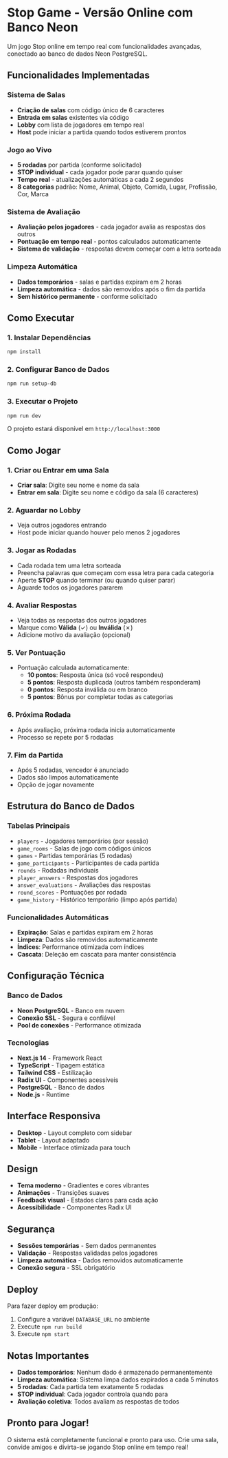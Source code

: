 # Stop Game - Versão Online com Banco Neon

Um jogo Stop online em tempo real com funcionalidades avançadas, conectado ao banco de dados Neon PostgreSQL.

## Funcionalidades Implementadas

### Sistema de Salas
- **Criação de salas** com código único de 6 caracteres
- **Entrada em salas** existentes via código
- **Lobby** com lista de jogadores em tempo real
- **Host** pode iniciar a partida quando todos estiverem prontos

### Jogo ao Vivo
- **5 rodadas** por partida (conforme solicitado)
- **STOP individual** - cada jogador pode parar quando quiser
- **Tempo real** - atualizações automáticas a cada 2 segundos
- **8 categorias** padrão: Nome, Animal, Objeto, Comida, Lugar, Profissão, Cor, Marca

### Sistema de Avaliação
- **Avaliação pelos jogadores** - cada jogador avalia as respostas dos outros
- **Pontuação em tempo real** - pontos calculados automaticamente
- **Sistema de validação** - respostas devem começar com a letra sorteada

### Limpeza Automática
- **Dados temporários** - salas e partidas expiram em 2 horas
- **Limpeza automática** - dados são removidos após o fim da partida
- **Sem histórico permanente** - conforme solicitado

## Como Executar

### 1. Instalar Dependências
```bash
npm install
```

### 2. Configurar Banco de Dados
```bash
npm run setup-db
```

### 3. Executar o Projeto
```bash
npm run dev
```

O projeto estará disponível em `http://localhost:3000`

## Como Jogar

### 1. Criar ou Entrar em uma Sala
- **Criar sala**: Digite seu nome e nome da sala
- **Entrar em sala**: Digite seu nome e código da sala (6 caracteres)

### 2. Aguardar no Lobby
- Veja outros jogadores entrando
- Host pode iniciar quando houver pelo menos 2 jogadores

### 3. Jogar as Rodadas
- Cada rodada tem uma letra sorteada
- Preencha palavras que começam com essa letra para cada categoria
- Aperte **STOP** quando terminar (ou quando quiser parar)
- Aguarde todos os jogadores pararem

### 4. Avaliar Respostas
- Veja todas as respostas dos outros jogadores
- Marque como **Válida** (✓) ou **Inválida** (✗)
- Adicione motivo da avaliação (opcional)

### 5. Ver Pontuação
- Pontuação calculada automaticamente:
  - **10 pontos**: Resposta única (só você respondeu)
  - **5 pontos**: Resposta duplicada (outros também responderam)
  - **0 pontos**: Resposta inválida ou em branco
  - **5 pontos**: Bônus por completar todas as categorias

### 6. Próxima Rodada
- Após avaliação, próxima rodada inicia automaticamente
- Processo se repete por 5 rodadas

### 7. Fim da Partida
- Após 5 rodadas, vencedor é anunciado
- Dados são limpos automaticamente
- Opção de jogar novamente

## Estrutura do Banco de Dados

### Tabelas Principais
- `players` - Jogadores temporários (por sessão)
- `game_rooms` - Salas de jogo com códigos únicos
- `games` - Partidas temporárias (5 rodadas)
- `game_participants` - Participantes de cada partida
- `rounds` - Rodadas individuais
- `player_answers` - Respostas dos jogadores
- `answer_evaluations` - Avaliações das respostas
- `round_scores` - Pontuações por rodada
- `game_history` - Histórico temporário (limpo após partida)

### Funcionalidades Automáticas
- **Expiração**: Salas e partidas expiram em 2 horas
- **Limpeza**: Dados são removidos automaticamente
- **Índices**: Performance otimizada com índices
- **Cascata**: Deleção em cascata para manter consistência

## Configuração Técnica

### Banco de Dados
- **Neon PostgreSQL** - Banco em nuvem
- **Conexão SSL** - Segura e confiável
- **Pool de conexões** - Performance otimizada

### Tecnologias
- **Next.js 14** - Framework React
- **TypeScript** - Tipagem estática
- **Tailwind CSS** - Estilização
- **Radix UI** - Componentes acessíveis
- **PostgreSQL** - Banco de dados
- **Node.js** - Runtime

## Interface Responsiva

- **Desktop** - Layout completo com sidebar
- **Tablet** - Layout adaptado
- **Mobile** - Interface otimizada para touch

## Design

- **Tema moderno** - Gradientes e cores vibrantes
- **Animações** - Transições suaves
- **Feedback visual** - Estados claros para cada ação
- **Acessibilidade** - Componentes Radix UI

## Segurança

- **Sessões temporárias** - Sem dados permanentes
- **Validação** - Respostas validadas pelos jogadores
- **Limpeza automática** - Dados removidos automaticamente
- **Conexão segura** - SSL obrigatório

## Deploy

Para fazer deploy em produção:

1. Configure a variável `DATABASE_URL` no ambiente
2. Execute `npm run build`
3. Execute `npm start`

## Notas Importantes

- **Dados temporários**: Nenhum dado é armazenado permanentemente
- **Limpeza automática**: Sistema limpa dados expirados a cada 5 minutos
- **5 rodadas**: Cada partida tem exatamente 5 rodadas
- **STOP individual**: Cada jogador controla quando para
- **Avaliação coletiva**: Todos avaliam as respostas de todos

## Pronto para Jogar!

O sistema está completamente funcional e pronto para uso. Crie uma sala, convide amigos e divirta-se jogando Stop online em tempo real!
